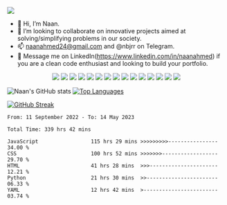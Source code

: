 ![](https://komarev.com/ghpvc/?username=naanahmed)
- 👋 Hi, I’m Naan.
- 💞️ I’m looking to collaborate on innovative projects aimed at solving/simplifying problems in our society.
- 📫 naanahmed24@gmail.com and @nbjrr on Telegram.
- 💞️ Message me on LinkedIn(https://www.linkedin.com/in/naanahmed) if you are a clean code enthusiast and looking to build your portfolio.

<!---
naanahmed/naanahmed is a ✨ special ✨ repository because its `README.md` (this file) appears on your GitHub profile.
You can click the Preview link to take a look at your changes. 
--->

<p align="center">
 <img src="https://img.shields.io/badge/C-00599C?style=flat-square&logo=c&logoColor=white"/>
<img src="https://img.shields.io/badge/-C#-E34A86?style=flat-square&logo=csharp"/>
<img src="https://img.shields.io/badge/-C++-00599C?style=flat-square&logo=c"/>
<img src="https://img.shields.io/badge/-HTML5-E34F26?style=flat-square&logo=html5&logoColor=white"/>
<img src="https://img.shields.io/badge/-CSS3-1572B6?style=flat-square&logo=css3"/>
<img src="https://img.shields.io/badge/-Bootstrap-563D7C?style=flat-square&logo=bootstrap"/>
<img src="https://img.shields.io/badge/-Heroku-430098?style=flat-square&logo=heroku"/>
<img src="https://img.shields.io/badge/-JavaScript-black?style=flat-square&logo=javascript"/>
<img src="https://img.shields.io/badge/-Nodejs-black?style=flat-square&logo=Node.js"/>
<img src="https://img.shields.io/badge/-React-black?style=flat-square&logo=react"/>
<img src="https://img.shields.io/badge/-MongoDB-black?style=flat-square&logo=mongodb"/>
<img src="https://img.shields.io/badge/-MySQL-black?style=flat-square&logo=mysql"/>
<img src="https://img.shields.io/badge/-Kubernetes-black?style=flat-square&logo=Kubernetes"/>
<img src="https://img.shields.io/badge/-Git-black?style=flat-square&logo=git"/>
<img src="https://img.shields.io/badge/-GitHub-black?style=flat-square&logo=github"/>
</p>

![Naan's GitHub stats](https://github-readme-stats.vercel.app/api?username=naanahmed&show_icons=true&theme=radical&count_private=true) [![Top Languages](https://github-readme-stats.vercel.app/api/top-langs/?username=naanahmed&layout=compact)](https://github.com/anuraghazra/github-readme-stats)

[![GitHub Streak](https://streak-stats.demolab.com/?user=naanahmed&theme=dark)](https://git.io/streak-stats)

<!--START_SECTION:waka-->

```text
From: 11 September 2022 - To: 14 May 2023

Total Time: 339 hrs 42 mins

JavaScript                 115 hrs 29 mins >>>>>>>>>----------------   34.00 %
CSS                        100 hrs 52 mins >>>>>>>------------------   29.70 %
HTML                       41 hrs 28 mins  >>>----------------------   12.21 %
Python                     21 hrs 30 mins  >>-----------------------   06.33 %
YAML                       12 hrs 42 mins  >------------------------   03.74 %
```

<!--END_SECTION:waka-->

<!-- ![](./profile-3d-contrib/profile-night-view.svg)   -->



